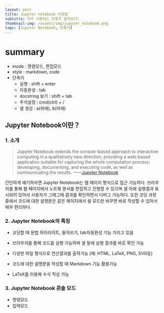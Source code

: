 ```yaml
---
layout: post
title: Jupyter notebook 사용법
subtitle: 자주 사용하는 단축키 알아보기!
thumbnail-img: /assets/img/jupyter_notebook.png
tags: [Jupyter Notebook, 단축키]
---
```


# summary
- mode : 명령모드, 편집모드
- style : markdown, code
- 단축키
    - 실행 : shift + enter
    - 자동완성 : tab
    - docstring 보기 : shift + tab
    - 주석설정 : cmd(ctrl) + /
    - 셀 생성 : a(위에), b(아래)

## Jupyter Notebook이란？


### 1. 소개

>Jupyter Notebook extends the console-based approach to interactive computing in a qualitatively new direction, providing a web-based application suitable for capturing the whole computation process: developing, documenting, and executing code, as well as communicating the results. ——[Jupyter Notebook](https://jupyter-notebook.readthedocs.io/en/stable/notebook.html)

간단하게 얘기하자면 Jupyter Notebook는 웹 페이지 형식으로 접근 가능하다. 브라우저를 통해 웹 페이지에서 노트북 문서를 편집하고 진행할 수 있으며 셀 아래 실행결과 표시되어 있어서 사용자가 그때그때 결과를 확인하면서 디버그 가능하다. 또한 코딩 과정중에서 코드에 대한 설명문은 같은 페이지에서 셀 모드만 바꾸면 바로 작성할 수 있어서 매우 편리하다.

### 2. Jupyter Notebook의 특징

- 코딩할 때 문법 하이라이트, 들어쓰기, tab자동완성 기능 가지고 있음

- 브라우저를 통해 코드를 실행 가능하며 셀 밑에 실행 결과를 바로 확인 가능

- 다양한 파일 형식으로 연산결과를 출력가능 (예: HTML, LaTeX, PNG, SVG등)

- 코드에 대한 설명문을 작성할 때 Markdown 기능 활용가능

- LaTeX를 이용해 수식 작성 가능

### 3. Jupyter Notebook 콘솔 모드
- 명령모드
- 입력모드
